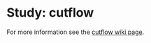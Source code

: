 # Study: cutflow

For more information see the [cutflow wiki page](https://github.com/elliot-hughes/fatjet_analysis/wiki/Study:-cutflow).

